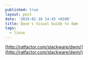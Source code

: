 ```yaml
---
published: true
layout: post
date: '2019-01-18 14:45 +0100'
title: Dave's Visual Guide to dwm
tags:
  - linux
---
```

[http://ratfactor.com/slackware/dwm/](http://ratfactor.com/slackware/dwm/)